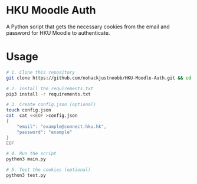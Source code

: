 # HKU Moodle Auth

A Python script that gets the necessary cookies from the email and password for HKU Moodle to authenticate.

# Usage

```bash
# 1. Clone this repository
git clone https://github.com/nohackjustnoobb/HKU-Moodle-Auth.git && cd HKU-Moodle-Auth

# 2. Install the requirements.txt
pip3 install -r requirements.txt

# 3. Create config.json (optional)
touch config.json
cat  cat <<EOF >config.json
{
    "email": "example@connect.hku.hk",
    "password": "example"
}
EOF

# 4. Run the script
python3 main.py

# 5. Test the cookies (optional)
python3 test.py

```
